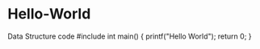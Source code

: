 # Hello-World
Data Structure code
#include<iostream>
int main()
{
printf("Hello World");
return 0;
}
